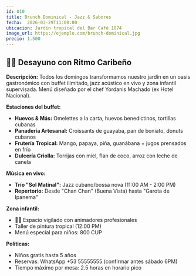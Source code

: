 ```yaml
---
id: 010
title: Brunch Dominical - Jazz & Sabores
fecha:  2026-03-29T11:00:00
ubicacion: Jardín tropical del Bar Café 1874
image_url: https://ejemplo.com/brunch-dominical.jpg
precio: 1.500
---
```

## 🥚🍹 Desayuno con Ritmo Caribeño

**Descripción:**
Todos los domingos transformamos nuestro jardín en un oasis gastronómico con buffet ilimitado, jazz acústico en vivo y zona infantil supervisada. Menú diseñado por el chef Yordanis Machado (ex Hotel Nacional).

**Estaciones del buffet:**
- **Huevos & Más:** Omelettes a la carta, huevos benedictinos, tortillas cubanas
- **Panadería Artesanal:** Croissants de guayaba, pan de boniato, donuts cubanos
- **Frutería Tropical:** Mango, papaya, piña, guanábana + jugos prensados en frío
- **Dulcería Criolla:** Torrijas con miel, flan de coco, arroz con leche de canela

**Música en vivo:**
- **Trío "Sol Matinal":** Jazz cubano/bossa nova (11:00 AM - 2:00 PM)
- **Repertorio:** Desde "Chan Chan" (Buena Vista) hasta "Garota de Ipanema"

**Zona infantil:**
- 👧🏽 Espacio vigilado con animadores profesionales
- Taller de pintura tropical (12:00 PM)
- Menú especial para niños: 800 CUP

**Políticas:**
- Niños gratis hasta 5 años
- Reservas: WhatsApp +53 55555555 (confirmar antes sábado 6PM)
- Tiempo máximo por mesa: 2.5 horas en horario pico
